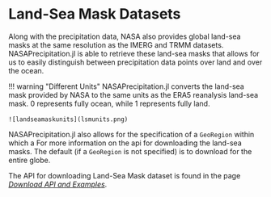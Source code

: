# Land-Sea Mask Datasets

Along with the precipitation data, NASA also provides global land-sea masks at the same resolution as the IMERG and TRMM datasets.  NASAPrecipitation.jl is able to retrieve these land-sea masks that allows for us to easily distinguish between precipitation data points over land and over the ocean.

!!! warning "Different Units"
    NASAPrecipitation.jl converts the land-sea mask provided by NASA to the same units as the ERA5 reanalysis land-sea mask.  0 represents fully ocean, while 1 represents fully land.

    ![landseamaskunits](lsmunits.png)

NASAPrecipitation.jl also allows for the specification of a `GeoRegion` within which a
For more information on the api for downloading the land-sea masks.  The default (if a `GeoRegion` is not specified) is to download for the entire globe.

The API for downloading Land-Sea Mask dataset is found in the page *[Download API and Examples](../download/download.md)*.
